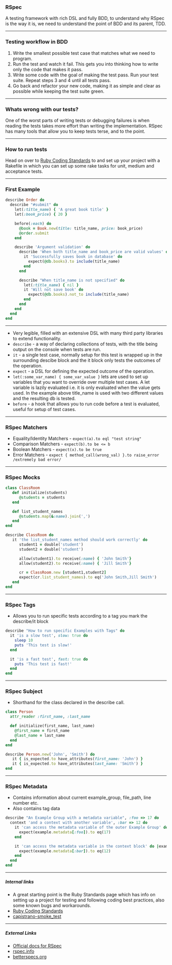 ### RSpec
A testing framework with rich DSL and fully BDD, to understand why RSpec is the way it is, we need to understand the point of BDD and its parent, TDD.

---
### Testing workflow in BDD
1. Write the smallest possible test case that matches what we need to program.
1. Run the test and watch it fail. This gets you into thinking how to write only the code that makes it pass.
1. Write some code with the goal of making the test pass.
Run your test suite. Repeat steps 3 and 4 until all tests pass.
1. Go back and refactor your new code, making it as simple and clear as possible while keeping the test suite green.
---
### Whats wrong with our tests?

One of the worst parts of writing tests or debugging failures is when reading the tests takes more effort than writing the implementation. RSpec has many tools that allow you to keep tests terse, and to the point.

---

### How to run tests
Head on over to [Ruby Coding Standards](http://woki/display/devstds/Ruby+Coding+Standards) to and set up your project with a Rakefile in which you can set up some rake tasks for unit, medium and acceptance tests.

---

### First Example
```ruby
describe Order do
  describe "#submit" do
    let(:title_name) { 'A great book title' }
    let(:book_price) { 20 }

    before(:each) do
      @book = Book.new(title: title_name, price: book_price)
      @order.submit
    end

    describe 'Argument validation' do
      describe 'When both title_name and book_price are valid values' do
        it 'Successfully saves book in database' do
          expect(@db.books).to include(title_name)
        end
      end

      describe "When title_name is not specified" do
        let(:title_name) { nil }
        it 'Will not save book' do
          expect(@db.books).not_to include(title_name)
        end
      end
    end
  end
end
```
---
* Very legible, filled with an extensive DSL with many third party libraries to extend functionality.
* `describe` - a way of declaring collections of tests, with the title being output on the console when tests are run.
* `it` - a single test case, normally setup for this test is wrapped up in the surrounding descibe block and the it block only tests the outcomes of the operation.
* `expect` - a DSL for defining the expected outcome of the operation.
* `let(:some_var_name) { some_var_value }` lets are used to set up variables that you want to override over multiple test cases. A let variable is lazily evaluated i.e. it is only evaluated when the value gets used. In the example above title_name is used with two different values and the resulting db is tested.
* `before` - a hook that allows you to run code before a test is evaluated, useful for setup of test cases.
---

### RSpec Matchers
* Equality/Identity Matchers - `expect(a).to eql "test string"`
* Comparison Matchers - `expect(b).to be <= b`
* Boolean Matchers - `expect(x).to be true`
* Error Matchers - `expect { method_call(wrong_val) }.to raise_error /extremely bad error/`
---

### RSpec Mocks
```ruby
class ClassRoom
   def initialize(students)
      @students = students
   end

   def list_student_names
      @students.map(&:name).join(',')
   end
end

describe ClassRoom do
   it 'the list_student_names method should work correctly' do
      student1 = double('student')
      student2 = double('student')

      allow(student1).to receive(:name) { 'John Smith'}
      allow(student2).to receive(:name) { 'Jill Smith'}

      cr = ClassRoom.new [student1,student2]
      expect(cr.list_student_names).to eq('John Smith,Jill Smith')
   end
end
```
---

### RSpec Tags
* Allows you to run specific tests according to a tag you mark the describe/it block

```ruby
describe "How to run specific Examples with Tags" do
  it 'is a slow test', slow: true do
    sleep 10
    puts 'This test is slow!'
  end

  it 'is a fast test', fast: true do
    puts 'This test is fast!'
  end
end
```
---

### RSpec Subject
* Shorthand for the class declared in the describe call.

```ruby
class Person
  attr_reader :first_name, :last_name

  def initialize(first_name, last_name)
    @first_name = first_name
    @last_name = last_name
  end
end

describe Person.new('John', 'Smith') do
   it { is_expected.to have_attributes(first_name: 'John') }
   it { is_expected.to have_attributes(last_name: 'Smith') }
end
```
---

### RSpec Metadata
* Contains information about current example_group, file_path, line number etc.
* Also contains tag data
```ruby
describe "An Example Group with a metadata variable", :foo => 17 do
  context 'and a context with another variable', :bar => 12 do
    it 'can access the metadata variable of the outer Example Group' do |example|
      expect(example.metadata[:foo]).to eq(17)
    end

    it 'can access the metadata variable in the context block' do |example|
      expect(example.metadata[:bar]).to eq(12)
    end
  end
end
```
---
##### Internal links
* A great starting point is the Ruby Standards page which has info on setting up a project for testing and following coding best practices, also some known bugs and workarounds.
* [Ruby Coding Standards](http://woki/display/devstds/Ruby+Coding+Standards)
* [capistrano-smoke_test](https://stash/projects/OCD/repos/capistrano-smoke_test/browse)
---
##### External Links
* [Official docs for RSpec](https://www.relishapp.com/rspec)
* [rspec.info](http://rspec.info/)
* [betterspecs.org](http://betterspecs.org/)
